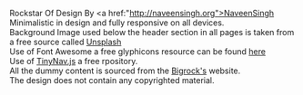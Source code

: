 Rockstar Of Design By <a href:"http://naveensingh.org">NaveenSingh</a>  <br>
Minimalistic in design and fully responsive on all devices.<br>
Background Image used below the header section in all pages is taken from a free source called <a href="http://unsplash.com/"> Unsplash </a>  <br>
Use of Font Awesome a free glyphicons resource can be found <a href="http://fortawesome.github.io/Font-Awesome/icons/"> here </a> <br>
Use of <a href="https://github.com/viljamis/TinyNav.js">TinyNav.js</a> a free rpository.<br>
All the dummy content is sourced from the <a href="http://bigrock.in">Bigrock's</a> website. <br>
The design does not contain any copyrighted material. 
